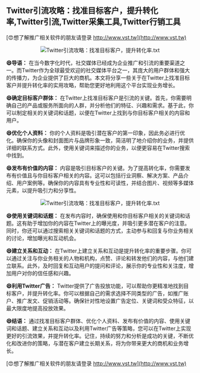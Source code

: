 ## **Twitter引流攻略：找准目标客户，提升转化率,Twitter引流,Twitter采集工具,Twitter行销工具**

[😍想了解推广相关软件的朋友请登录 http://www.vst.tw](http://www.vst.tw)

 <center><img src="https://vst.tw/MP4/tuiguang/png/7.png" alt="Twitter引流攻略：找准目标客户，提升转化率.txt"></center>

**😄导语：**
在当今数字化时代，社交媒体已经成为企业推广和引流的重要渠道之一。而Twitter作为全球最受欢迎的社交媒体平台之一，其庞大的用户群体和强大的传播力，为企业提供了巨大的商机。本文将分享一些关于在Twitter上找准目标客户并提升转化率的实用攻略，帮助您更好地利用这个平台实现业务增长。

**😄确定目标客户群体：**
在Twitter上找准目标客户是引流的关键。首先，你需要明确自己的产品或服务所面向的人群，并分析他们的特征、兴趣和需求。基于此，你可以制定相关的关键词和话题，以便在Twitter上找到与你目标客户相关的内容和用户。

**😄优化个人资料：**
你的个人资料是吸引潜在客户的第一印象，因此务必进行优化。确保你的头像和封面图片与品牌形象一致，简洁明了地介绍你的业务，并提供详细的联系方式。此外，使用关键词来描述你的业务，以便更容易在Twitter搜索中找到。

**😄发布有价值的内容：**
内容是吸引目标客户的关键。为了提高转化率，你需要发布有价值且与你目标客户相关的内容。这可以包括行业洞察、解决方案、产品介绍、用户案例等。确保你的内容具有专业性和可读性，并结合图片、视频等多媒体元素，以提升吸引力和分享性。

 <center><img src="https://vst.tw/MP4/tuiguang/png/2.png" alt="Twitter引流攻略：找准目标客户，提升转化率.txt"></center>

**😄使用关键词和话题：**
在发布内容时，确保使用和你目标客户相关的关键词和话题。这有助于增加你的内容在Twitter上的曝光度，并吸引更多潜在客户的注意。同时，你还可以通过搜索相关关键词和话题的方式，主动参与和回复与你业务相关的讨论，增加曝光和互动机会。

**😄建立关系和互动：**
在Twitter上建立关系和互动是提升转化率的重要步骤。你可以通过关注与你业务相关的人物和机构，点赞、评论和转发他们的内容，与他们建立联系。此外，及时回复和互动用户的提问和评论，展示你的专业性和关注度，增加用户对你的信任感和兴趣。

**😄利用Twitter广告：**
Twitter提供了广告投放功能，可以帮助你更精准地找到目标客户，并提升转化率。你可以根据自己的需求选择不同类型的广告，如推广账户、推广发文、促销活动等。确保针对性地设置广告定位、关键词和受众特征，以最大限度地提高投放效果。

**😄结语：**
通过找准目标客户群体、优化个人资料、发布有价值的内容、使用关键词和话题、建立关系和互动以及利用Twitter广告等策略，您可以在Twitter上实现更好的引流效果，并提升转化率。记住，持续的努力和分析是成功的关键，不断优化和改进你的策略，与潜在客户建立长期关系，将为你带来更大的商机和业务增长。

[😍想了解推广相关软件的朋友请登录 http://www.vst.tw](http://www.vst.tw)



